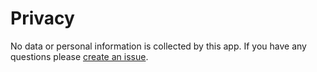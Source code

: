 # Privacy

No data or personal information is collected by this app. If you have any questions please [create an issue](https://github.com/robb-j/BrowserNow/issues/new).
